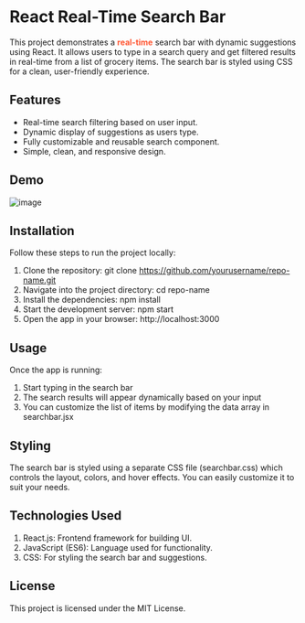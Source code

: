 # React Real-Time Search Bar

This project demonstrates a <strong><span style="color: #FF5733;">real-time</span></strong>  search bar with dynamic suggestions using React. It allows users to type in a search query and get filtered results in real-time from a list of grocery items. The search bar is styled using CSS for a clean, user-friendly experience.

## Features
- Real-time search filtering based on user input.
- Dynamic display of suggestions as users type.
- Fully customizable and reusable search component.
- Simple, clean, and responsive design.

## Demo
![image](https://github.com/user-attachments/assets/0074dadf-94e8-45d1-bec6-2a9418b9c6ec)

## Installation
Follow these steps to run the project locally:

1. Clone the repository:  git clone https://github.com/yourusername/repo-name.git
2. Navigate into the project directory:  cd repo-name
3. Install the dependencies: npm install
4. Start the development server:  npm start
5. Open the app in your browser:  http://localhost:3000


## Usage
Once the app is running:

1. Start typing in the search bar
2. The search results will appear dynamically based on your input
3. You can customize the list of items by modifying the data array in searchbar.jsx


## Styling
The search bar is styled using a separate CSS file (searchbar.css) which controls the layout, colors, and hover effects. You can easily customize it to suit your needs.

## Technologies Used
1. React.js: Frontend framework for building UI.
2. JavaScript (ES6): Language used for functionality.
3. CSS: For styling the search bar and suggestions.

## License
This project is licensed under the MIT License.
